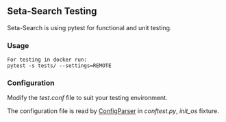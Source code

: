## Seta-Search Testing

Seta-Search is using pytest for functional and unit testing.

### Usage
    For testing in docker run: 
    pytest -s tests/ --settings=REMOTE

### Configuration

Modify the *test.conf* file to suit your testing environment.

The configuration file is read by [ConfigParser](https://docs.python.org/3.10/library/configparser.html) in *conftest.py*, *init_os* fixture.